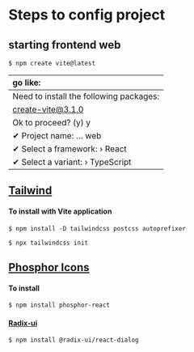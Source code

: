 # Steps to config project

## starting frontend web
```
$ npm create vite@latest
```
| go like:
| :---
|  Need to install the following packages:
|  create-vite@3.1.0
|  Ok to proceed? (y) y
|  ✔ Project name: … web
|  ✔ Select a framework: › React
|  ✔ Select a variant: › TypeScript


## [Tailwind](https://tailwindcss.com/docs/installation/using-postcss)

#### To install with Vite application
```
$ npm install -D tailwindcss postcss autoprefixer
```
```
$ npx tailwindcss init
```

## [Phosphor Icons](https://phosphoricons.com/)

#### To install
```
$ npm install phosphor-react
```

#### [Radix-ui](https://www.radix-ui.com/docs/primitives/components/dialog)
```
$ npm install @radix-ui/react-dialog
```



